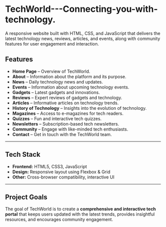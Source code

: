 # TechWorld---Connecting-you-with-technology.
A responsive website built with HTML, CSS, and JavaScript that delivers the latest technology news, reviews, articles, and events, along with community features for user engagement and interaction.

## Features  
- **Home Page** – Overview of TechWorld.  
- **About** – Information about the platform and its purpose.  
- **News** – Daily technology news and updates.  
- **Events** – Information about upcoming technology events.  
- **Gadgets** – Latest gadgets and innovations.  
- **Reviews** – Expert reviews of gadgets and technology.  
- **Articles** – Informative articles on technology trends.  
- **History of Technology** – Insights into the evolution of technology.  
- **Magazines** – Access to e-magazines for tech readers.  
- **Quizzes** – Fun and interactive tech quizzes.  
- **Newsletters** – Subscription-based tech newsletters.  
- **Community** – Engage with like-minded tech enthusiasts.  
- **Contact** – Get in touch with the TechWorld team.    

---

##  Tech Stack  
- **Frontend:** HTML5, CSS3, JavaScript  
- **Design:** Responsive layout using Flexbox & Grid  
- **Other:** Cross-browser compatibility, interactive UI  

---

##  Project Goals  
The goal of TechWorld is to create a **comprehensive and interactive tech portal** that keeps users updated with the latest trends, provides insightful resources, and encourages community engagement.  
